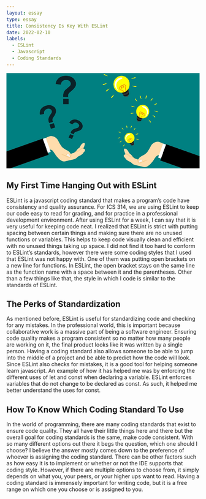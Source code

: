 ```yaml
---
layout: essay
type: essay
title: Consistency Is Key With ESLint
date: 2022-02-10
labels:
  - ESLint
  - Javascript
  - Coding Standards
---
```


<img class="ui large image" src="../images/smartquestions.png">

## My First Time Hanging Out with ESLint

ESLint is a javascript coding standard that makes a program’s code have consistency and quality assurance. For ICS 314, we are using ESLint to keep our code easy to read for grading, and for practice in a professional development environment. After using ESLint for a week, I can say that it is very useful for keeping code neat. I realized that ESLint is strict with putting spacing between certain things and making sure there are no unused functions or variables. This helps to keep code visually clean and efficient with no unused things taking up space. I did not find it too hard to conform to ESLint’s standards, however there were some coding styles that I used that ESLint was not happy with. One of them was putting open brackets on a new line for functions. In ESLint, the open bracket stays on the same line as the function name with a space between it and the parentheses. Other than a few things like that, the style in which I code is similar to the standards of ESLint. 

## The Perks of Standardization

As mentioned before, ESLint is useful for standardizing code and checking for any mistakes. In the professional world, this is important because collaborative work is a massive part of being a software engineer. Ensuring code quality makes a program consistent so no matter how many people are working on it, the final product looks like it was written by a single person. Having a coding standard also allows someone to be able to jump into the middle of a project and be able to predict how the code will look. Since ESLint also checks for mistakes, it is a good tool for helping someone learn javascript. An example of how it has helped me was by enforcing the different uses of let and const when declaring a variable. ESLint enforces variables that do not change to be declared as const. As such, it helped me better understand the uses for const. 

## How To Know Which Coding Standard To Use

In the world of programming, there are many coding standards that exist to ensure code quality. They all have their little things here and there but the overall goal for coding standards is the same, make code consistent. With so many different options out there it begs the question, which one should I choose? I believe the answer mostly comes down to the preference of whoever is assigning the coding standard. There can be other factors such as how easy it is to implement or whether or not the IDE supports that coding style. However, if there are multiple options to choose from, it simply depends on what you, your peers, or your higher ups want to read. Having a coding standard is immensely important for writing code, but it is a free range on which one you choose or is assigned to you. 
